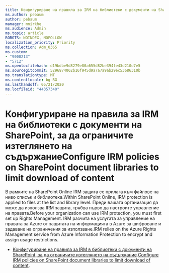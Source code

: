 ```yaml
---
title: Конфигуриране на правила за IRM на библиотеки с документи на SharePoint, за да ограничите изтеглянето на съдържание
ms.author: pebaum
author: pebaum
manager: mnirkhe
ms.audience: Admin
ms.topic: article
ROBOTS: NOINDEX, NOFOLLOW
localization_priority: Priority
ms.collection: Adm_O365
ms.custom:
- "9000213"
- "5712"
ms.openlocfilehash: d19bdbe9d8279e80a655d82be394fe43d210d7e5
ms.sourcegitcommit: 5296874062b16f945d9a7a7a9ab29ec53686310b
ms.translationtype: MT
ms.contentlocale: bg-BG
ms.lasthandoff: 05/21/2020
ms.locfileid: "44357340"
---
```

# <a name="configure-irm-policies-on-sharepoint-document-libraries-to-limit-download-of-content"></a><span data-ttu-id="a41c4-102">Конфигуриране на правила за IRM на библиотеки с документи на SharePoint, за да ограничите изтеглянето на съдържание</span><span class="sxs-lookup"><span data-stu-id="a41c4-102">Configure IRM policies on SharePoint document libraries to limit download of content</span></span>

<span data-ttu-id="a41c4-103">В рамките на SharePoint Online IRM защита се прилага към файлове на ниво списък и библиотека.</span><span class="sxs-lookup"><span data-stu-id="a41c4-103">Within SharePoint Online, IRM protection is applied to files at the list and library level.</span></span> <span data-ttu-id="a41c4-104">Преди вашата организация да може да използва IRM защита, трябва първо да настроите управление на правата.</span><span class="sxs-lookup"><span data-stu-id="a41c4-104">Before your organization can use IRM protection, you must first set up Rights Management.</span></span> <span data-ttu-id="a41c4-105">IRM разчита на услугата за управление на правата за Azure от защитата на информацията в Azure за шифроване и задаване на ограничения за използване.</span><span class="sxs-lookup"><span data-stu-id="a41c4-105">IRM relies on the Azure Rights Management service from Azure Information Protection to encrypt and assign usage restrictions.</span></span>

- <span data-ttu-id="a41c4-106">[Конфигуриране на правила за IRM в библиотеки с документи на SharePoint, за да ограничите изтеглянето на съдържание](https://docs.microsoft.com/office365/securitycompliance/set-up-irm-in-sp-admin-center).</span><span class="sxs-lookup"><span data-stu-id="a41c4-106">[Configure IRM policies on SharePoint document libraries to limit download of content](https://docs.microsoft.com/office365/securitycompliance/set-up-irm-in-sp-admin-center).</span></span>
